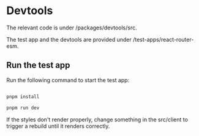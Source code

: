 # Devtools

The relevant code is under /packages/devtools/src.

The test app and the devtools are provided under /test-apps/react-router-esm.

## Run the test app

Run the following command to start the test app:

```bash

pnpm install

pnpm run dev
```

If the styles don't render properly, change something in the src/client to trigger a rebuild until it renders correctly.